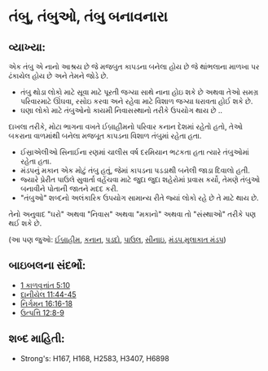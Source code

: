 # તંબુ, તંબુઓ, તંબુ બનાવનારા 

## વ્યાખ્યા: 

એક તંબુ એ નાનો આશ્રય છે જે મજબુત કાપડના બનેલા હોય છે જે થાંભલાના માળખા પર ઢંકાયેલ હોય છે અને તેમને જોડે છે.

* તંબુ થોડા લોકો માટે સૂવા માટે પૂરતી જગ્યા સાથે નાના હોઇ શકે છે અથવા તેઓ સમગ્ર પરિવારમાટે ઊંઘવા, રસોઇ કરવા અને રહેવા માટે વિશાળ જગ્યા ધરાવતા હોઈ શકે છે.
* ઘણા લોકો માટે તંબુઓનો કાયમી નિવાસસ્થાનો તરીકે ઉપયોગ થાય છે ..

દાખલા તરીકે, મોટા ભાગના વખતે ઈબ્રાહીમનો પરિવાર કનાન દેશમાં રહેતો હતો, તેઓ બકરાના વાળમાંથી બનેલા મજબૂત કાપડના વિશાળ તંબુમાં રહેતા હતા.

* ઈસ્રાએલીઓ સિનાઈના રણમાં ચાલીસ વર્ષ દરમિયાન ભટકતા હતા ત્યારે તંબુઓમાં રહેતા હતા.
* મંડપનું મકાન એક મોટું તંબુ હતું, જેમાં કાપડના પડડાથી બનેલી જાડા દિવાલો હતી.
* જ્યારે પ્રેરીત પાઉલે સુવાર્તા વહેંચવા માટે જુદા જુદા શહેરોમાં પ્રવાસ કર્યો, તેમણે તંબુઓ બનાવીને પોતાની જાતને મદદ કરી.
* "તંબુઓ" શબ્દનો અલંકારિક ઉપયોગ સામાન્ય રીતે જ્યાં લોકો રહે છે તે માટે થાય છે.

તેનો અનુવાદ "ઘરો" અથવા "નિવાસ" અથવા "મકાનો" અથવા તો "સંસ્થાઓ" તરીકે પણ થઈ શકે છે.

(આ પણ જુઓ: [ઈબ્રાહીમ](../names/abraham.md), [કનાન](../names/canaan.md), [પડદો](../other/curtain.md), [પાઉલ](../names/paul.md), [સીનાઇ](../names/sinai.md), [મંડપ](../kt/tabernacle.md),[મુલાકાત મંડપ](../other/tentofmeeting.md))

## બાઇબલના સંદર્ભો: 

* [1 કાળવૃત્તાંત 5:10](rc://gu/tn/help/1ch/05/10)
* [દાનીયેલ 11:44-45](rc://gu/tn/help/dan/11/44)
* [નિર્ગમન 16:16-18](rc://gu/tn/help/exo/16/16)
* [ઉત્પત્તિ 12:8-9](rc://gu/tn/help/gen/12/08)

## શબ્દ માહિતી: 

* Strong's: H167, H168, H2583, H3407, H6898

